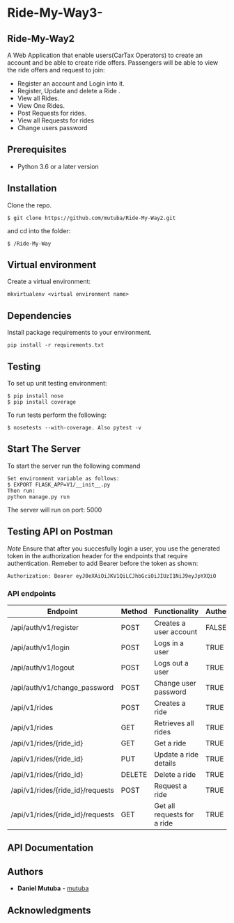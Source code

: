 # Ride-My-Way3-

## Ride-My-Way2

A Web Application that enable users(CarTax Operators) to create an account and be able to create ride offers. Passengers will be able to view the ride offers and request to join:

- Register an account and Login into it.
- Register, Update and delete a Ride .
- View all Rides.
- View One Rides.
- Post Requests for rides.
- View all Requests for rides
- Change users password

## Prerequisites

- Python 3.6 or a later version

## Installation
Clone the repo.
```
$ git clone https://github.com/mutuba/Ride-My-Way2.git
```
and cd into the folder:
```
$ /Ride-My-Way
```
## Virtual environment
Create a virtual environment:
```
mkvirtualenv <virtual environment name>
```
## Dependencies
Install package requirements to your environment.
```
pip install -r requirements.txt
```

## Testing
To set up unit testing environment:

```
$ pip install nose
$ pip install coverage
```

To run tests perform the following:

```
$ nosetests --with-coverage. Also pytest -v
```


## Start The Server
To start the server run the following command
```
Set environment variable as follows:
$ EXPORT FLASK_APP=V1/__init__.py
Then run:
python manage.py run 
```
The server will run on port: 5000

## Testing API on Postman

*Note* Ensure that after you succesfully login a user, you use the generated token in the authorization header for the endpoints that require authentication. Remeber to add Bearer before the token as shown:
```
Authorization: Bearer eyJ0eXAiOiJKV1QiLCJhbGciOiJIUzI1NiJ9eyJpYXQiO 
```


### API endpoints

| Endpoint | Method |  Functionality | Authentication |
| --- | --- | --- | --- |
| /api/auth/v1/register | POST | Creates a user account | FALSE
| /api/auth/v1/login | POST | Logs in a user | TRUE
| /api/auth/v1/logout | POST | Logs out a user | TRUE
| /api/auth/v1/change_password | POST | Change user password | TRUE
| /api/v1/rides | POST | Creates a ride | TRUE
| /api/v1/rides | GET | Retrieves all rides | TRUE 
| /api/v1/rides/{ride_id} | GET | Get a ride | TRUE
| /api/v1/rides/{ride_id} | PUT | Update a ride details | TRUE
| /api/v1/rides/{ride_id} | DELETE | Delete a ride | TRUE
| /api/v1/rides/{ride_id}/requests | POST | Request a ride | TRUE
| /api/v1/rides/{ride_id}/requests | GET | Get all requests for a ride | TRUE



## API Documentation

## Authors

* **Daniel Mutuba** - [mutuba](https://github.com/mutuba)

## Acknowledgments